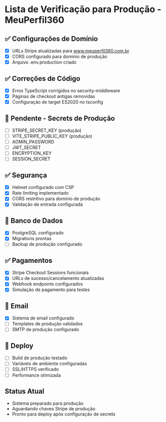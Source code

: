 # Lista de Verificação para Produção - MeuPerfil360

## ✅ Configurações de Domínio
- [x] URLs Stripe atualizadas para www.meuperfil360.com.br
- [x] CORS configurado para domínio de produção
- [x] Arquivo .env.production criado

## ✅ Correções de Código
- [x] Erros TypeScript corrigidos no security-middleware
- [x] Páginas de checkout antigas removidas
- [x] Configuração de target ES2020 no tsconfig

## 🔄 Pendente - Secrets de Produção
- [ ] STRIPE_SECRET_KEY (produção)
- [ ] VITE_STRIPE_PUBLIC_KEY (produção)
- [ ] ADMIN_PASSWORD
- [ ] JWT_SECRET
- [ ] ENCRYPTION_KEY
- [ ] SESSION_SECRET

## ✅ Segurança
- [x] Helmet configurado com CSP
- [x] Rate limiting implementado
- [x] CORS restritivo para domínio de produção
- [x] Validação de entrada configurada

## 🔄 Banco de Dados
- [x] PostgreSQL configurado
- [x] Migrations prontas
- [ ] Backup de produção configurado

## ✅ Pagamentos
- [x] Stripe Checkout Sessions funcionais
- [x] URLs de sucesso/cancelamento atualizadas
- [x] Webhook endpoints configurados
- [x] Simulação de pagamento para testes

## 🔄 Email
- [x] Sistema de email configurado
- [ ] Templates de produção validados
- [ ] SMTP de produção configurado

## 🔄 Deploy
- [ ] Build de produção testado
- [ ] Variáveis de ambiente configuradas
- [ ] SSL/HTTPS verificado
- [ ] Performance otimizada

## Status Atual
- Sistema preparado para produção
- Aguardando chaves Stripe de produção
- Pronto para deploy após configuração de secrets